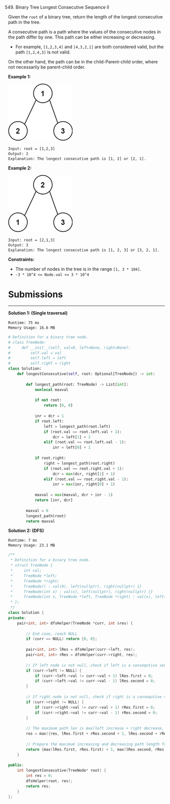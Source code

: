 549. Binary Tree Longest Consecutive Sequence II

Given the `root` of a binary tree, return the length of the longest consecutive path in the tree.

A consecutive path is a path where the values of the consecutive nodes in the path differ by one. This path can be either increasing or decreasing.

* For example, `[1,2,3,4]` and `[4,3,2,1]` are both considered valid, but the path `[1,2,4,3]` is not valid.

On the other hand, the path can be in the child-Parent-child order, where not necessarily be parent-child order.

 

**Example 1:**

![549_consec2-1-tree.jpg](img/549_consec2-1-tree.jpg)
```
Input: root = [1,2,3]
Output: 2
Explanation: The longest consecutive path is [1, 2] or [2, 1].
```

**Example 2:**

![549_consec2-2-tree.jpg](img/549_consec2-2-tree.jpg)
```
Input: root = [2,1,3]
Output: 3
Explanation: The longest consecutive path is [1, 2, 3] or [3, 2, 1].
```

**Constraints:**

* The number of nodes in the tree is in the range `[1, 3 * 104]`.
* `-3 * 10^4 <= Node.val <= 3 * 10^4`

# Submissions
---
**Solution 1: (Single traversal)**
```
Runtime: 75 ms
Memory Usage: 16.6 MB
```
```python
# Definition for a binary tree node.
# class TreeNode:
#     def __init__(self, val=0, left=None, right=None):
#         self.val = val
#         self.left = left
#         self.right = right
class Solution:
    def longestConsecutive(self, root: Optional[TreeNode]) -> int:
        
        def longest_path(root: TreeNode) -> List[int]:
            nonlocal maxval
            
            if not root:
                return [0, 0]
            
            inr = dcr = 1
            if root.left:
                left = longest_path(root.left)
                if (root.val == root.left.val + 1):
                    dcr = left[1] + 1
                elif (root.val == root.left.val - 1):
                    inr = left[0] + 1
            
            if root.right:
                right = longest_path(root.right)
                if (root.val == root.right.val + 1):
                    dcr = max(dcr, right[1] + 1)
                elif (root.val == root.right.val - 1):
                    inr = max(inr, right[0] + 1)
                    
            maxval = max(maxval, dcr + inr - 1)
            return [inr, dcr]
        
        maxval = 0
        longest_path(root)
        return maxval
```

**Solution 2: (DFS)**
```
Runtime: 7 ms
Memory Usage: 23.1 MB
```
```c++
/**
 * Definition for a binary tree node.
 * struct TreeNode {
 *     int val;
 *     TreeNode *left;
 *     TreeNode *right;
 *     TreeNode() : val(0), left(nullptr), right(nullptr) {}
 *     TreeNode(int x) : val(x), left(nullptr), right(nullptr) {}
 *     TreeNode(int x, TreeNode *left, TreeNode *right) : val(x), left(left), right(right) {}
 * };
 */
class Solution {
private: 
    pair<int, int> dfsHelper(TreeNode *curr, int &res) {       
        
        // End case, reach NULL
        if (curr == NULL) return {0, 0};
        
        pair<int, int> lRes = dfsHelper(curr->left, res);
        pair<int, int> rRes = dfsHelper(curr->right, res);
        
        // If left node is not null, check if left is a consequtive sequence
        if (curr->left != NULL) {
            if (curr->left->val != curr->val + 1) lRes.first = 0;
            if (curr->left->val != curr->val - 1) lRes.second = 0;
        }

        // If right node is not null, check if right is a consequtive sequence
        if (curr->right != NULL) {
            if (curr->right->val != curr->val + 1) rRes.first = 0;
            if (curr->right->val != curr->val - 1) rRes.second = 0;
        }
        
        // The maximum path len is max(left increase + right decrease, left decrease + right increase)
        res = max({res, lRes.first + rRes.second + 1, lRes.second + rRes.first + 1});
        
        // Prepare the maximum increasing and decreasing path length for next node
        return {max(lRes.first, rRes.first) + 1, max(lRes.second, rRes.second) + 1};
    }
    
public:
    int longestConsecutive(TreeNode* root) {
        int res = 0;
        dfsHelper(root, res);
        return res;
    }
};
```
